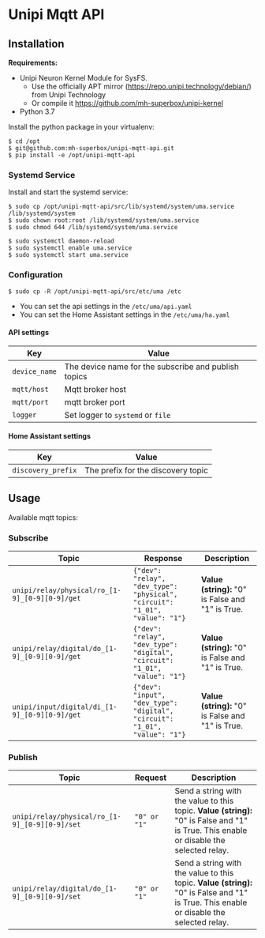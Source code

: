 # Unipi Mqtt API

## Installation

**Requirements:**

* Unipi Neuron Kernel Module for SysFS. 
  * Use the officially APT mirror (https://repo.unipi.technology/debian/) from Unipi Technology 
  * Or compile it https://github.com/mh-superbox/unipi-kernel
* Python 3.7

Install the python package in your virtualenv:

```shell
$ cd /opt
$ git@github.com:mh-superbox/unipi-mqtt-api.git
$ pip install -e /opt/unipi-mqtt-api
```

### Systemd Service

Install and start the systemd service:

```shell
$ sudo cp /opt/unipi-mqtt-api/src/lib/systemd/system/uma.service /lib/systemd/system
$ sudo chown root:root /lib/systemd/system/uma.service
$ sudo chmod 644 /lib/systemd/system/uma.service

$ sudo systemctl daemon-reload
$ sudo systemctl enable uma.service
$ sudo systemctl start uma.service
```

### Configuration

```shell
$ sudo cp -R /opt/unipi-mqtt-api/src/etc/uma /etc
```

* You can set the api settings in the `/etc/uma/api.yaml`
* You can set the Home Assistant settings in the `/etc/uma/ha.yaml`

#### API settings

Key | Value
------ | ------
`device_name` | The device name for the subscribe and publish topics
`mqtt/host` | Mqtt broker host
`mqtt/port` | mqtt broker port
`logger` | Set logger to `systemd` or `file`

#### Home Assistant settings

Key | Value
------ | ------
`discovery_prefix` | The prefix for the discovery topic

## Usage

Available mqtt topics:

### Subscribe

Topic | Response | Description
------ | ------ | ------
`unipi/relay/physical/ro_[1-9]_[0-9][0-9]/get` | `{"dev": "relay", "dev_type": "physical", "circuit": "1_01", "value": "1"}` | **Value (string):** "0" is False and "1" is True. 
`unipi/relay/digital/do_[1-9]_[0-9][0-9]/get` | `{"dev": "relay", "dev_type": "digital", "circuit": "1_01", "value": "1"}` | **Value (string):** "0" is False and "1" is True. 
`unipi/input/digital/di_[1-9]_[0-9][0-9]/get` | `{"dev": "input", "dev_type": "digital", "circuit": "1_01", "value": "1"}` | **Value (string):** "0" is False and "1" is True. 

### Publish

Topic | Request | Description
------ | ------ | ------
`unipi/relay/physical/ro_[1-9]_[0-9][0-9]/set` | `"0" or "1"` | Send a string with the value to this topic. **Value (string):** "0" is False and "1" is True. This enable or disable the selected relay.
`unipi/relay/digital/do_[1-9]_[0-9][0-9]/set` | `"0" or "1"` | Send a string with the value to this topic. **Value (string):** "0" is False and "1" is True. This enable or disable the selected relay.
